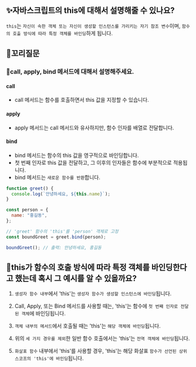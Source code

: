 ## ✨자바스크립트의 this에 대해서 설명해줄 수 있나요?

`this`는 `자신이 속한 객체 또는 자신이 생성할 인스턴스를 가리키는 자기 참조 변수`이며, `함수의 호출 방식에 따라 특정 객체를 바인딩`하게 됩니다.

## 🔁꼬리질문

### 🤔call, apply, bind 메서드에 대해서 설명해주세요.

#### call

- call 메서드는 함수를 호출하면서 this 값을 지정할 수 있습니다.

#### apply

- apply 메서드는 call 메서드와 유사하지만, 함수 인자를 배열로 전달합니다.

#### bind

- bind 메서드는 함수의 this 값을 영구적으로 바인딩합니다.
- 첫 번째 인자로 this 값을 전달하고, 그 이후의 인자들은 함수에 부분적으로 적용됩니다.
- bind 메서드는 `새로운 함수를 반환`합니다.

```js
function greet() {
  console.log(`안녕하세요, ${this.name}`);
}

const person = {
  name: "홍길동",
};

// 'greet' 함수의 'this'를 'person' 객체로 고정
const boundGreet = greet.bind(person);

boundGreet(); // 출력: 안녕하세요, 홍길동
```

## 🤔this가 함수의 호출 방식에 따라 특정 객체를 바인딩한다고 했는데 혹시 그 예시를 알 수 있을까요?

1. `생성자 함수 내부`에서 'this'는 `생성자 함수가 생성할 인스턴스에 바인딩`됩니다.

2. Call, Apply, 또는 Bind 메서드를 사용할 때는, 'this'는 함수에 `첫 번째 인자로 전달된 객체`에 바인딩됩니다.

3. `객체 내부의 메서드`에서 호출될 때는 'this'는 `해당 객체에 바인딩`됩니다.

4. 위의 `세 가지 경우를 제외`한 일반 함수 호출에서는 'this'는 `전역 객체에 바인딩`됩니다.

5. `화살표 함수` 내부에서 'this'를 사용할 경우, 'this'는 해당 화살표 `함수가 선언된 상위 스코프의 'this'에 바인딩`됩니다.
